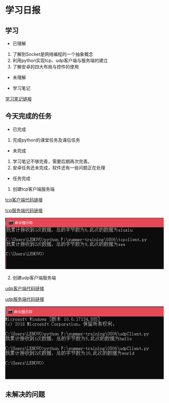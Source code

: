# 学习日报

## 学习

* 已理解
1. 了解到Socket是网络编程的一个抽象概念
2. 利用python实现tcp、udp客户端与服务端的建立
3. 了解安卓的四大布局与控件的使用


* 未理解


* 学习笔记

[学习笔记链接](https://github.com/zhaixiujie/summer-training-/blob/master/0806/0806%E5%AD%A6%E4%B9%A0%E7%AC%94%E8%AE%B0.md)


## 今天完成的任务

* 已完成
1. 完成python的课堂任务及课后任务


* 未完成

1. 学习笔记不够完善，需要后期再次完善。
2. 安卓任务还未完成，软件还有一些问题正在处理

* 任务完成
1. 创建tcp客户端服务端

[tcp客户端代码链接](https://github.com/zhaixiujie/summer-training-/blob/master/0806/tcpclient.py)
 
[tcp服务端代码链接](https://github.com/zhaixiujie/summer-training-/blob/master/0806/tcpserver.py)

![tcp](https://github.com/zhaixiujie/summer-training-/blob/master/0806/tcp%E6%88%AA%E5%9B%BE.PNG)

2. 创建udp客户端服务端

[udp客户端代码链接](https://github.com/zhaixiujie/summer-training-/blob/master/0806/udpClient.py)
 
[udp服务端代码链接](https://github.com/zhaixiujie/summer-training-/blob/master/0806/udpServer.py)

![udp](https://github.com/zhaixiujie/summer-training-/blob/master/0806/udp%E6%88%AA%E5%9B%BE.PNG)

## 未解决的问题
